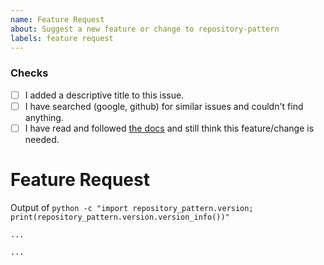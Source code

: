 ```yaml
---
name: Feature Request
about: Suggest a new feature or change to repository-pattern
labels: feature request
---
```


### Checks

* [ ] I added a descriptive title to this issue.
* [ ] I have searched (google, github) for similar issues and couldn't find
    anything.
* [ ] I have read and followed [the docs](https://lyz-code.github.io/repository-pattern)
    and still think this feature/change is needed.

# Feature Request

Output of `python -c "import repository_pattern.version; print(repository_pattern.version.version_info())"`

```
...
```

<!-- Please read the [docs](https://lyz-code.github.io/repository-pattern) and
search through issues to confirm your feature hasn't already been reported. -->

<!-- Where possible please include a self-contained code snippet describing your
feature: -->

```py
...
```
